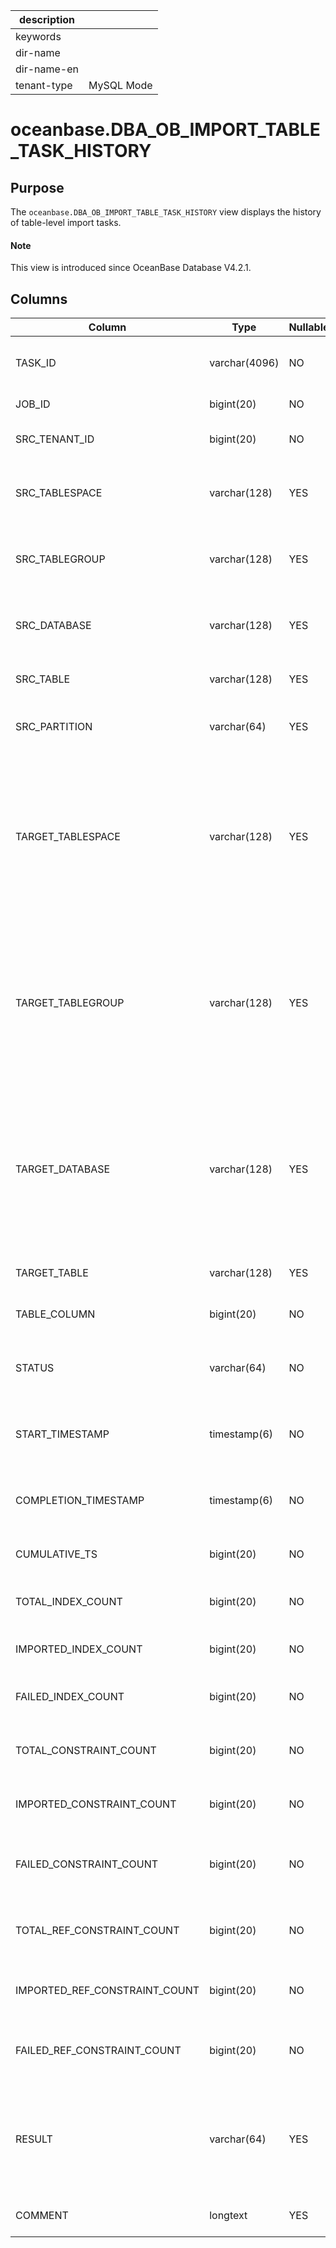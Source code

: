 |description||
|---|---|
|keywords||
|dir-name||
|dir-name-en||
|tenant-type|MySQL Mode|

# oceanbase.DBA_OB_IMPORT_TABLE_TASK_HISTORY

## Purpose

The `oceanbase.DBA_OB_IMPORT_TABLE_TASK_HISTORY` view displays the history of table-level import tasks. 

<main id="notice" type='explain'>
  <h4>Note</h4>
  <p>This view is introduced since OceanBase Database V4.2.1. </p>
</main>

## Columns

| **Column** | **Type** | **Nullable?** | **Description** |
| --- | --- | --- | --- |
| TASK_ID | varchar(4096) | NO | The ID of the load balancing task. |
| JOB_ID | bigint(20) | NO | The ID of the task. |
| SRC_TENANT_ID | bigint(20) | NO | The ID of the source tenant. |
| SRC_TABLESPACE | varchar(128) | YES | The tablespace to which the source table belongs. |
| SRC_TABLEGROUP | varchar(128) | YES | The table group to which the source table belongs. |
| SRC_DATABASE | varchar(128) | YES | The database to which the source table belongs. |
| SRC_TABLE | varchar(128) | YES | The name of the source table. |
| SRC_PARTITION | varchar(64) | YES | The name of a partition in the source table. |
| TARGET_TABLESPACE | varchar(128) | YES | The name of the target tablespace to which the table is to be remapped. Leave the column empty if the table does not need to be remapped. |
| TARGET_TABLEGROUP | varchar(128) | YES | The name of the target table group to which the table is to be remapped. Leave the column empty if the table does not need to be remapped. |
| TARGET_DATABASE | varchar(128) | YES | The name of the target database to which the table is to be remapped. Leave the column empty if the table does not need to be remapped. |
| TARGET_TABLE | varchar(128) | YES | The name of the target table. |
| TABLE_COLUMN | bigint(20) | NO | The number of columns in the table. |
| STATUS | varchar(64) | NO | The status of the import task. The value is `FINISH`. |
| START_TIMESTAMP | timestamp(6) | NO | The time on the tenant when the task was started. |
| COMPLETION_TIMESTAMP | timestamp(6) | NO | The time on the tenant when the task was completed. |
| CUMULATIVE_TS | bigint(20) | NO | The cumulative time. |
| TOTAL_INDEX_COUNT | bigint(20) | NO | The total number of indexes to import. |
| IMPORTED_INDEX_COUNT | bigint(20) | NO | The number of indexes imported. |
| FAILED_INDEX_COUNT | bigint(20) | NO | The number of indexes failed to be imported. |
| TOTAL_CONSTRAINT_COUNT | bigint(20) | NO | The total number of constraints to import. |
| IMPORTED_CONSTRAINT_COUNT | bigint(20) | NO | The number of constraints imported. |
| FAILED_CONSTRAINT_COUNT | bigint(20) | NO | The number of constraints failed to be imported. |
| TOTAL_REF_CONSTRAINT_COUNT | bigint(20) | NO | The total number of referenced constraints to import. |
| IMPORTED_REF_CONSTRAINT_COUNT | bigint(20) | NO | The number of referenced constraints imported. |
| FAILED_REF_CONSTRAINT_COUNT | bigint(20) | NO | The number of referenced constraints failed to be imported. |
| RESULT | varchar(64) | YES | The result of the table-level restore task. Valid values:<ul><li>SUCCESS  </li><li>FAIL </li></ul> |
| COMMENT | longtext | YES | The additional information. |
